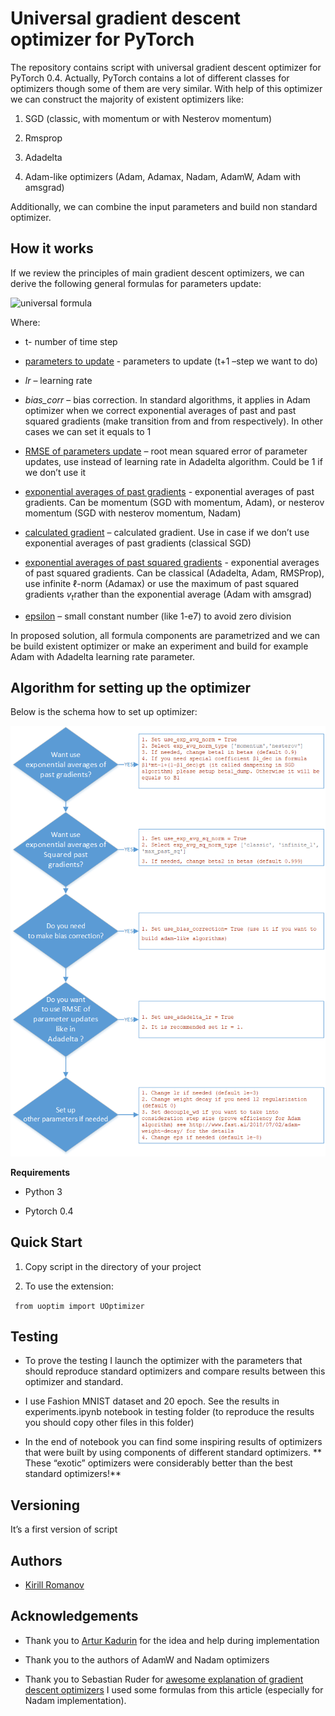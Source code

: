 # Universal gradient descent optimizer for PyTorch

The repository contains script with universal gradient descent optimizer
for PyTorch 0.4. Actually, PyTorch contains a lot of different classes
for optimizers though some of them are very similar. With help of this
optimizer we can construct the majority of existent optimizers like:

1.  SGD (classic, with momentum or with Nesterov momentum)

2.  Rmsprop

3.  Adadelta

4.  Adam-like optimizers (Adam, Adamax, Nadam, AdamW, Adam with amsgrad)

Additionally, we can combine the input parameters and build non standard
optimizer.

## How it works

If we review the principles of main gradient descent optimizers, we can
derive the following general formulas for parameters update:

![universal formula](https://latex.codecogs.com/gif.latex?$$\theta_{t&space;&plus;&space;1}&space;=&space;\theta_{t}&space;-&space;lr*bias\_&space;corr*\frac{\text{RMS}\left\lbrack&space;\theta&space;\right\rbrack_{t&space;-&space;1}}{\sqrt{v_{t}}&space;&plus;&space;\varepsilon}*(m_{t}\text{\&space;or\&space;}g_{t})$$)

Where:

-   t- number of time step

-   [parameters to update](https://latex.codecogs.com/gif.latex?$\theta_{t&space;&plus;&space;1},\theta_{t}\&space;$) - parameters to update (t+1 –step we
    want to do)

-   _lr_ – learning rate

-   _bias_corr_ – bias correction. In standard algorithms, it applies
    in Adam optimizer when we correct exponential averages of past and
    past squared gradients (make transition from
    [ ](https://latex.codecogs.com/gif.latex?$m_{t}\text{\&space;to\&space;}{\hat{m}}_{t}$) and from
    [ ](https://latex.codecogs.com/gif.latex?$v_{t}\text{\&space;to\&space;}{\hat{v}}_{t}$) respectively). In other cases we
    can set it equals to 1

-   [RMSE of parameters update](https://latex.codecogs.com/gif.latex?$\text{RMS}\left\lbrack&space;\theta&space;\right\rbrack_{t&space;-&space;1}$) – root mean
    squared error of parameter updates, use instead of learning rate in
    Adadelta algorithm. Could be 1 if we don’t use it

-   [exponential averages of past gradients](https://latex.codecogs.com/gif.latex?$m_{t}$) - exponential averages of past gradients. Can be momentum
    (SGD with momentum, Adam), or nesterov momentum (SGD with nesterov
    momentum, Nadam)

-   [calculated gradient](https://latex.codecogs.com/gif.latex?$g_{t}$) – calculated gradient. Use in case if we don’t use
    exponential averages of past gradients (classical SGD)

-   [exponential averages of past squared gradients](https://latex.codecogs.com/gif.latex?$v_{t}$) - exponential averages of past squared gradients. Can be
    classical (Adadelta, Adam, RMSProp), use infinite ℓ-norm (Adamax) or
    use the maximum of past squared gradients $v_{t}$rather than the
    exponential average (Adam with amsgrad)

-   [epsilon](https://latex.codecogs.com/gif.latex?$\varepsilon$) – small constant number (like 1-e7) to avoid zero
    division

In proposed solution, all formula components are parametrized and we can
be build existent optimizer or make an experiment and build for example
Adam with Adadelta learning rate parameter.

## Algorithm for setting up the optimizer

Below is the schema how to set up optimizer:

![schema how to set up optimizer](algo_explanation.png)

**Requirements**

-   Python 3

-   Pytorch 0.4

## Quick Start


1.  Copy script in the directory of your project

2.  To use the extension:

` from uoptim import UOptimizer`

## Testing


-   To prove the testing I launch the optimizer with the parameters that
    should reproduce standard optimizers and compare results between
    this optimizer and standard.

-   I use Fashion MNIST dataset and 20 epoch. See the results in
    experiments.ipynb notebook in testing folder (to reproduce the
    results you should copy other files in this folder)

-   In the end of notebook you can find some inspiring results of
    optimizers that were built by using components of different standard
    optimizers. ** These “exotic” optimizers were considerably better than the best standard
    optimizers!**

## Versioning


It’s a first version of script

## Authors


- [Kirill Romanov](https://github.com/kvr777)

## Acknowledgements

-   Thank you to [Artur Kadurin](https://github.com/spoilt333) for the
    idea and help during implementation

-   Thank you to the authors of AdamW and Nadam optimizers

-   Thank you to Sebastian Ruder for [awesome explanation of gradient
    descent optimizers](http://ruder.io/optimizing-gradient-descent/)
    I used some formulas from this article (especially for Nadam
    implementation).
